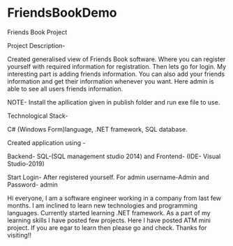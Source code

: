 # FriendsBookDemo
Friends Book Project

Project Description-

Created generalised view of Friends Book software. Where you can register yourself with required information for registration. Then lets go for login.
My interesting part is adding friends information. You can also add your friends information and get their information whenever you want. 
Here admin is able to see all users friends information. 

NOTE- Install the apllication given in publish folder and run exe file to use.

Technological Stack-

C# (Windows Form)language, .NET framework, SQL database.

Created application using -

Backend- SQL-(SQL management studio 2014) and Frontend- (IDE- Visual Studio-2019)

Start Login- After registered yourself. For admin username-Admin and Password- admin

Hi everyone, I am a software engineer working in a company from last few months. 
I am inclined to learn new technologies and programming languages. 
Currently started learning .NET framework. As a part of my learning skills I have posted few projects. 
Here I have posted ATM mini project. If you are egar to learn then please go and check.
Thanks for visiting!!

